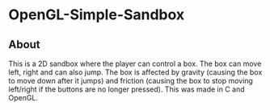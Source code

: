 
# OpenGL-Simple-Sandbox

## About

This is a 2D sandbox where the player can control a box. The box can move left, right and can also jump. The box is affected by gravity (causing the box to move down after it jumps) and friction (causing the box to stop moving left/right if the buttons are no longer pressed). This was made in C and OpenGL. 
